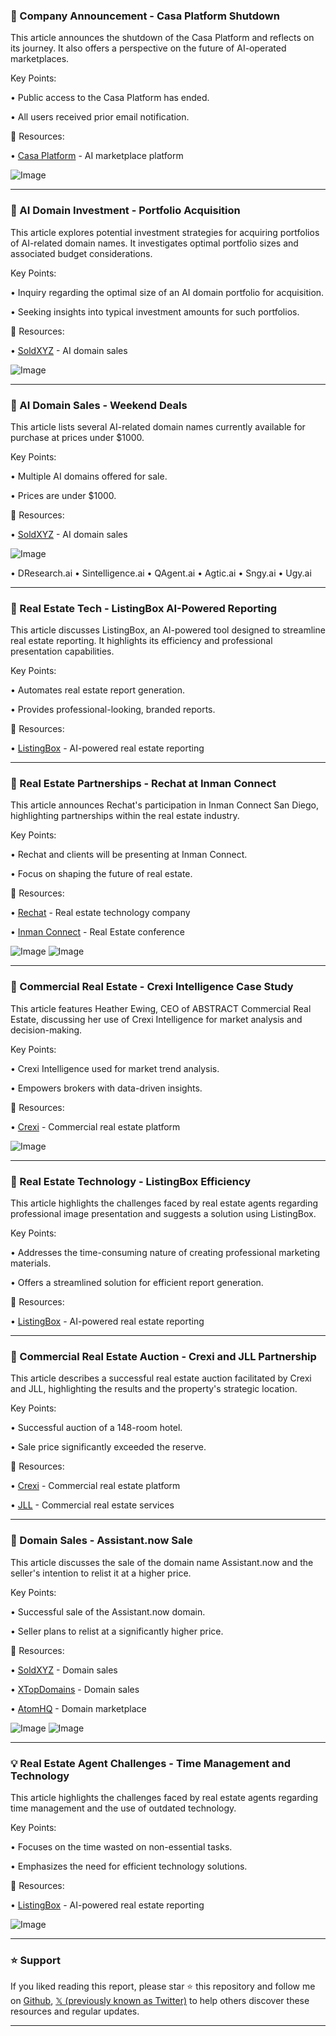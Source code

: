 ### 🤖  Company Announcement - Casa Platform Shutdown

This article announces the shutdown of the Casa Platform and reflects on its journey.  It also offers a perspective on the future of AI-operated marketplaces.

Key Points:

• Public access to the Casa Platform has ended.

• All users received prior email notification.


🔗 Resources:

• [Casa Platform](https://x.com/casaplatform) -  AI marketplace platform

![Image](https://pbs.twimg.com/amplify_video_thumb/1957525124082442241/img/wtFlfPwyyCMlraeI.jpg)


---
### 🚀 AI Domain Investment - Portfolio Acquisition

This article explores potential investment strategies for acquiring portfolios of AI-related domain names.  It investigates optimal portfolio sizes and associated budget considerations.

Key Points:

•  Inquiry regarding the optimal size of an AI domain portfolio for acquisition.

• Seeking insights into typical investment amounts for such portfolios.


🔗 Resources:

• [SoldXYZ](https://x.com/SoldXyz) - AI domain sales

![Image](https://pbs.twimg.com/media/GxwngxjacAAfy3o?format=jpg&name=small)



---
### 🚀 AI Domain Sales - Weekend Deals

This article lists several AI-related domain names currently available for purchase at prices under $1000.

Key Points:

• Multiple AI domains offered for sale.

•  Prices are under $1000.


🔗 Resources:

• [SoldXYZ](https://x.com/SoldXyz) - AI domain sales

![Image](https://pbs.twimg.com/media/Gw1i9XHbgAAgpMK?format=jpg&name=small)

• DResearch.ai
• Sintelligence.ai
• QAgent.ai
• Agtic.ai
• Sngy.ai
• Ugy.ai


---
### 🤖 Real Estate Tech - ListingBox AI-Powered Reporting

This article discusses ListingBox, an AI-powered tool designed to streamline real estate reporting. It highlights its efficiency and professional presentation capabilities.


Key Points:

• Automates real estate report generation.

• Provides professional-looking, branded reports.


🔗 Resources:

• [ListingBox](https://x.com/Listingboxio) - AI-powered real estate reporting


---
### 🤖 Real Estate Partnerships - Rechat at Inman Connect

This article announces Rechat's participation in Inman Connect San Diego, highlighting partnerships within the real estate industry.


Key Points:

• Rechat and clients will be presenting at Inman Connect.

• Focus on shaping the future of real estate.


🔗 Resources:

• [Rechat](https://x.com/rechathq) - Real estate technology company

• [Inman Connect](https://x.com/InmanConnect) - Real Estate conference

![Image](https://pbs.twimg.com/media/GwELfjsWEAALyWe?format=jpg&name=small)
![Image](https://pbs.twimg.com/media/GwELfjrXEAAVwX2?format=jpg&name=small)


---
### 🤖 Commercial Real Estate - Crexi Intelligence Case Study

This article features Heather Ewing, CEO of ABSTRACT Commercial Real Estate, discussing her use of Crexi Intelligence for market analysis and decision-making.

Key Points:

• Crexi Intelligence used for market trend analysis.

•  Empowers brokers with data-driven insights.


🔗 Resources:

• [Crexi](https://x.com/CREXinc) - Commercial real estate platform

![Image](https://pbs.twimg.com/amplify_video_thumb/1945531885234393088/img/FE84q30VR2BmVpnN.jpg)



---
### 🤖 Real Estate Technology - ListingBox Efficiency

This article highlights the challenges faced by real estate agents regarding professional image presentation and suggests a solution using ListingBox.


Key Points:

• Addresses the time-consuming nature of creating professional marketing materials.

• Offers a streamlined solution for efficient report generation.


🔗 Resources:

• [ListingBox](https://x.com/Listingboxio) - AI-powered real estate reporting


---
### 🚀 Commercial Real Estate Auction - Crexi and JLL Partnership

This article describes a successful real estate auction facilitated by Crexi and JLL, highlighting the results and the property's strategic location.

Key Points:

•  Successful auction of a 148-room hotel.

•  Sale price significantly exceeded the reserve.


🔗 Resources:

• [Crexi](https://x.com/CREXinc) - Commercial real estate platform

• [JLL](https://x.com/JLL) - Commercial real estate services


---
### 🚀 Domain Sales - Assistant.now Sale

This article discusses the sale of the domain name Assistant.now and the seller's intention to relist it at a higher price.

Key Points:

• Successful sale of the Assistant.now domain.

• Seller plans to relist at a significantly higher price.


🔗 Resources:

• [SoldXYZ](https://x.com/SoldXyz) - Domain sales

• [XTopDomains](https://x.com/XTopDomains) - Domain sales

• [AtomHQ](https://x.com/atomHQ) - Domain marketplace

![Image](https://pbs.twimg.com/media/GvRCNowaUAAaqab?format=jpg&name=small)
![Image](https://pbs.twimg.com/media/GvQvw0QW8AABAxf?format=jpg&name=240x240)



---
### 💡 Real Estate Agent Challenges -  Time Management and Technology

This article highlights the challenges faced by real estate agents regarding time management and the use of outdated technology.

Key Points:

•  Focuses on the time wasted on non-essential tasks.

•  Emphasizes the need for efficient technology solutions.


🔗 Resources:

• [ListingBox](https://x.com/Listingboxio) - AI-powered real estate reporting

![Image](https://pbs.twimg.com/tweet_video_thumb/GvJFa9-bUAA7X3G.jpg)


---

### ⭐️ Support

If you liked reading this report, please star ⭐️ this repository and follow me on [Github](https://github.com/Drix10), [𝕏 (previously known as Twitter)](https://x.com/DRIX_10_) to help others discover these resources and regular updates.

---